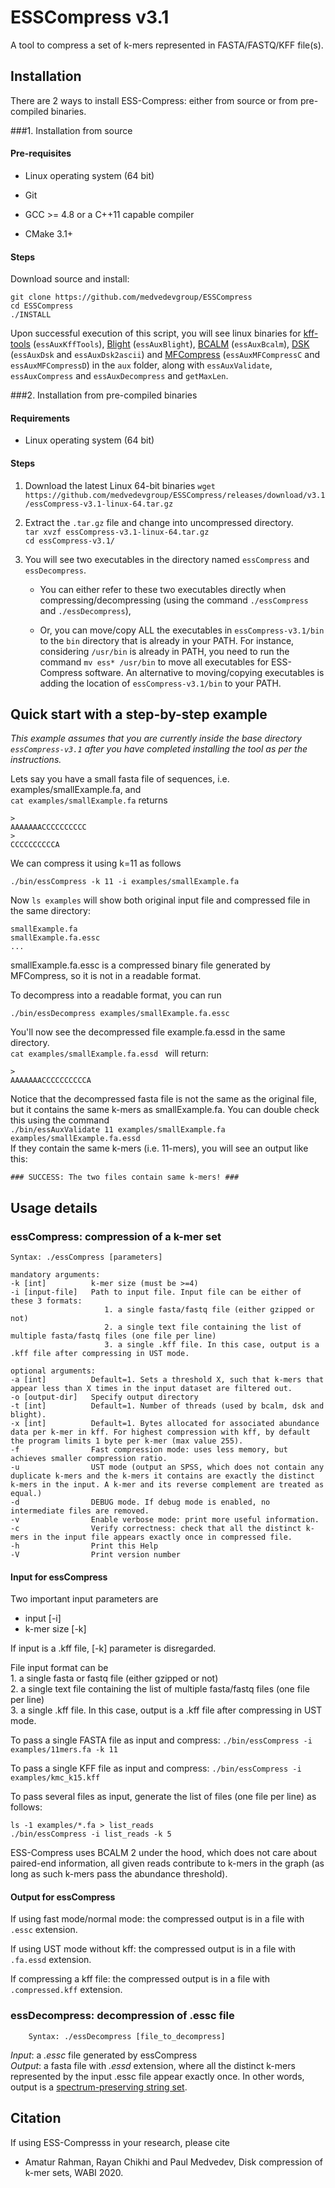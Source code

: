# ESSCompress v3.1

A tool to compress a set of k-mers represented in FASTA/FASTQ/KFF file(s). 


## Installation

There are 2 ways to install ESS-Compress: either from source or from pre-compiled binaries.


###1. Installation from source

#### Pre-requisites
- Linux operating system (64 bit)

- Git

- GCC >= 4.8 or a C++11 capable compiler   

- CMake 3.1+   

#### Steps

Download source and install:

```
git clone https://github.com/medvedevgroup/ESSCompress
cd ESSCompress
./INSTALL
```

Upon successful execution of this script, you will see linux binaries for [kff-tools](https://github.com/Kmer-File-Format/kff-tools) (`essAuxKffTools`), [Blight](https://github.com/malfoy/blight) (`essAuxBlight`), [BCALM](https://github.com/GATB/bcalm) (`essAuxBcalm`), [DSK](https://github.com/GATB/dsk) (`essAuxDsk` and `essAuxDsk2ascii`) and [MFCompress](http://bioinformatics.ua.pt/software/mfcompress/) (`essAuxMFCompressC` and `essAuxMFCompressD`) in the `aux` folder, along with `essAuxValidate`, `essAuxCompress` and `essAuxDecompress` and `getMaxLen`.

###2. Installation from pre-compiled binaries

#### Requirements

- Linux operating system (64 bit)

#### Steps

1. Download the latest Linux 64-bit binaries
`wget https://github.com/medvedevgroup/ESSCompress/releases/download/v3.1/essCompress-v3.1-linux-64.tar.gz`

2. Extract the `.tar.gz` file and change into uncompressed directory.   
`tar xvzf essCompress-v3.1-linux-64.tar.gz`   
`cd essCompress-v3.1/`


3. You will see two executables in the directory named `essCompress` and `essDecompress`.

	- You can either refer to these two executables
	directly when compressing/decompressing (using the command `./essCompress` and `./essDecompress`),

	- Or, you can move/copy ALL the executables in `essCompress-v3.1/bin` to the `bin` directory that is already in your PATH. For instance, considering `/usr/bin` is already in PATH, you need to run the command `mv ess* /usr/bin` to move all executables for ESS-Compress software. An alternative to moving/copying executables is adding the location of `essCompress-v3.1/bin` to your PATH.


## Quick start with a step-by-step example

*This example assumes that you are currently inside the base directory `essCompress-v3.1` after you have completed installing the tool as per the instructions.*

Lets say you have a small fasta file of sequences, i.e. examples/smallExample.fa, and   
`cat examples/smallExample.fa` returns

```
>
AAAAAAACCCCCCCCCC
>
CCCCCCCCCCA
```
We can compress it using k=11 as follows
```
./bin/essCompress -k 11 -i examples/smallExample.fa
```  
Now `ls examples` will show both original input file and compressed file in the same directory:

```
smallExample.fa
smallExample.fa.essc
...
```
smallExample.fa.essc is a compressed binary file generated by MFCompress, so it is not in a readable format.

To decompress into a readable format, you can run
```
./bin/essDecompress examples/smallExample.fa.essc   
```

You'll now see the decompressed file example.fa.essd in the same directory.   
`cat examples/smallExample.fa.essd ` will return:    

```
>
AAAAAAACCCCCCCCCCA
```
Notice that the decompressed fasta file is not the same as the original file, but it contains the same k-mers as smallExample.fa. You can double check this using the command   
`./bin/essAuxValidate 11 examples/smallExample.fa examples/smallExample.fa.essd`   
If they contain the same k-mers (i.e. 11-mers), you will see an output like this:

```
### SUCCESS: The two files contain same k-mers! ###
```


## Usage details

### essCompress: compression of a k-mer set
```
Syntax: ./essCompress [parameters] 

mandatory arguments:
-k [int]          k-mer size (must be >=4)
-i [input-file]   Path to input file. Input file can be either of these 3 formats:
                     1. a single fasta/fastq file (either gzipped or not)   
                     2. a single text file containing the list of multiple fasta/fastq files (one file per line)
                     3. a single .kff file. In this case, output is a .kff file after compressing in UST mode.

optional arguments:
-a [int]          Default=1. Sets a threshold X, such that k-mers that appear less than X times in the input dataset are filtered out. 
-o [output-dir]   Specify output directory
-t [int]          Default=1. Number of threads (used by bcalm, dsk and blight). 
-x [int]          Default=1. Bytes allocated for associated abundance data per k-mer in kff. For highest compression with kff, by default the program limits 1 byte per k-mer (max value 255).   
-f                Fast compression mode: uses less memory, but achieves smaller compression ratio.
-u                UST mode (output an SPSS, which does not contain any duplicate k-mers and the k-mers it contains are exactly the distinct k-mers in the input. A k-mer and its reverse complement are treated as equal.)   
-d                DEBUG mode. If debug mode is enabled, no intermediate files are removed.
-v                Enable verbose mode: print more useful information.
-c                Verify correctness: check that all the distinct k-mers in the input file appears exactly once in compressed file.
-h                Print this Help
-V                Print version number
```

#### Input for essCompress

Two important input parameters are   
* input [-i]     
* k-mer size [-k]   

If input is a .kff file, [-k] parameter is disregarded.   

File input format can be   
	1. a single fasta or fastq file (either gzipped or not)   
	2. a single text file containing the list of multiple fasta/fastq files (one file per line)	  
	3. a single .kff file. In this case, output is a .kff file after compressing in UST mode.
 

To pass a single FASTA file as input and compress: `./bin/essCompress -i examples/11mers.fa -k 11`


To pass a single KFF file as input and compress: `./bin/essCompress -i examples/kmc_k15.kff`

To pass several files as input, generate the list of files (one file per line) as follows:

```
ls -1 examples/*.fa > list_reads   
./bin/essCompress -i list_reads -k 5
```

ESS-Compress uses BCALM 2 under the hood, which does not care about paired-end information, all given reads contribute to k-mers in the graph (as long as such k-mers pass the abundance threshold).



#### Output for essCompress
If using fast mode/normal mode:
the compressed output is in a file with `.essc` extension.

If using UST mode without kff:
the compressed output is in a file with `.fa.essd` extension.

If compressing a kff file:
the compressed output is in a file with `.compressed.kff` extension.

### essDecompress: decompression of .essc file

        Syntax: ./essDecompress [file_to_decompress]

*Input*: a *.essc* file generated by essCompress   
*Output*: a fasta file with *.essd* extension, where all the distinct k-mers represented by the input .essc file appear exactly once. In other words, output is a [spectrum-preserving string set](http://doi.org/10.1007/978-3-030-45257-5_10).



## Citation

If using ESS-Compresss in your research, please cite
* Amatur Rahman, Rayan Chikhi and Paul Medvedev, Disk compression of k-mer sets, WABI 2020.
